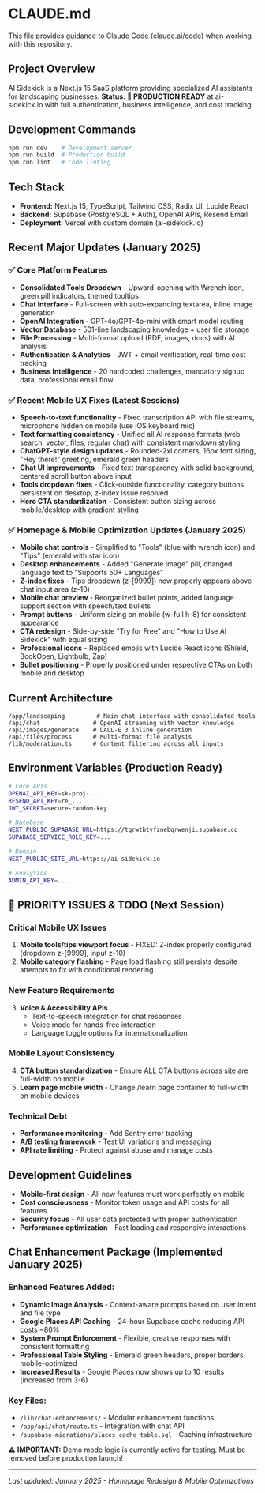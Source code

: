 # CLAUDE.md

This file provides guidance to Claude Code (claude.ai/code) when working with this repository.

## Project Overview

AI Sidekick is a Next.js 15 SaaS platform providing specialized AI assistants for landscaping businesses. **Status: 🚀 PRODUCTION READY** at ai-sidekick.io with full authentication, business intelligence, and cost tracking.

## Development Commands

```bash
npm run dev    # Development server
npm run build  # Production build
npm run lint   # Code linting
```

## Tech Stack

- **Frontend:** Next.js 15, TypeScript, Tailwind CSS, Radix UI, Lucide React
- **Backend:** Supabase (PostgreSQL + Auth), OpenAI APIs, Resend Email
- **Deployment:** Vercel with custom domain (ai-sidekick.io)

## Recent Major Updates (January 2025)

### ✅ Core Platform Features
- **Consolidated Tools Dropdown** - Upward-opening with Wrench icon, green pill indicators, themed tooltips
- **Chat Interface** - Full-screen with auto-expanding textarea, inline image generation
- **OpenAI Integration** - GPT-4o/GPT-4o-mini with smart model routing
- **Vector Database** - 501-line landscaping knowledge + user file storage
- **File Processing** - Multi-format upload (PDF, images, docs) with AI analysis
- **Authentication & Analytics** - JWT + email verification, real-time cost tracking
- **Business Intelligence** - 20 hardcoded challenges, mandatory signup data, professional email flow

### ✅ Recent Mobile UX Fixes (Latest Sessions)
- **Speech-to-text functionality** - Fixed transcription API with file streams, microphone hidden on mobile (use iOS keyboard mic)
- **Text formatting consistency** - Unified all AI response formats (web search, vector, files, regular chat) with consistent markdown styling
- **ChatGPT-style design updates** - Rounded-2xl corners, 16px font sizing, "Hey there!" greeting, emerald green headers
- **Chat UI improvements** - Fixed text transparency with solid background, centered scroll button above input
- **Tools dropdown fixes** - Click-outside functionality, category buttons persistent on desktop, z-index issue resolved
- **Hero CTA standardization** - Consistent button sizing across mobile/desktop with gradient styling

### ✅ Homepage & Mobile Optimization Updates (January 2025)
- **Mobile chat controls** - Simplified to "Tools" (blue with wrench icon) and "Tips" (emerald with star icon)
- **Desktop enhancements** - Added "Generate Image" pill, changed language text to "Supports 50+ Languages"
- **Z-index fixes** - Tips dropdown (z-[9999]) now properly appears above chat input area (z-10)
- **Mobile chat preview** - Reorganized bullet points, added language support section with speech/text bullets
- **Prompt buttons** - Uniform sizing on mobile (w-full h-8) for consistent appearance
- **CTA redesign** - Side-by-side "Try for Free" and "How to Use AI Sidekick" with equal sizing
- **Professional icons** - Replaced emojis with Lucide React icons (Shield, BookOpen, Lightbulb, Zap)
- **Bullet positioning** - Properly positioned under respective CTAs on both mobile and desktop

## Current Architecture

```
/app/landscaping         # Main chat interface with consolidated tools
/api/chat               # OpenAI streaming with vector knowledge
/api/images/generate    # DALL-E 3 inline generation
/api/files/process      # Multi-format file analysis
/lib/moderation.ts      # Content filtering across all inputs
```

## Environment Variables (Production Ready)

```bash
# Core APIs
OPENAI_API_KEY=sk-proj-...
RESEND_API_KEY=re_...
JWT_SECRET=secure-random-key

# Database
NEXT_PUBLIC_SUPABASE_URL=https://tgrwtbtyfznebqrwenji.supabase.co
SUPABASE_SERVICE_ROLE_KEY=...

# Domain
NEXT_PUBLIC_SITE_URL=https://ai-sidekick.io

# Analytics
ADMIN_API_KEY=...
```

## 🚨 PRIORITY ISSUES & TODO (Next Session)

### Critical Mobile UX Issues
1. **Mobile tools/tips viewport focus** - FIXED: Z-index properly configured (dropdown z-[9999], input z-10)
2. **Mobile category flashing** - Page load flashing still persists despite attempts to fix with conditional rendering

### New Feature Requirements
3. **Voice & Accessibility APIs**
   - Text-to-speech integration for chat responses
   - Voice mode for hands-free interaction
   - Language toggle options for internationalization

### Mobile Layout Consistency
4. **CTA button standardization** - Ensure ALL CTA buttons across site are full-width on mobile
5. **Learn page mobile width** - Change /learn page container to full-width on mobile devices

### Technical Debt
- **Performance monitoring** - Add Sentry error tracking
- **A/B testing framework** - Test UI variations and messaging
- **API rate limiting** - Protect against abuse and manage costs

## Development Guidelines

- **Mobile-first design** - All new features must work perfectly on mobile
- **Cost consciousness** - Monitor token usage and API costs for all features
- **Security focus** - All user data protected with proper authentication
- **Performance optimization** - Fast loading and responsive interactions

## Chat Enhancement Package (Implemented January 2025)

### Enhanced Features Added:
- **Dynamic Image Analysis** - Context-aware prompts based on user intent and file type
- **Google Places API Caching** - 24-hour Supabase cache reducing API costs ~80%
- **System Prompt Enforcement** - Flexible, creative responses with consistent formatting
- **Professional Table Styling** - Emerald green headers, proper borders, mobile-optimized
- **Increased Results** - Google Places now shows up to 10 results (increased from 3-6)

### Key Files:
- `/lib/chat-enhancements/` - Modular enhancement functions
- `/app/api/chat/route.ts` - Integration with chat API
- `/supabase-migrations/places_cache_table.sql` - Caching infrastructure

⚠️ **IMPORTANT:** Demo mode logic is currently active for testing. Must be removed before production launch!

---

*Last updated: January 2025 - Homepage Redesign & Mobile Optimizations*